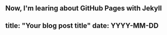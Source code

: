 Now, I'm learing about GitHub Pages with Jekyll
---
title: "Your blog post title"
date: YYYY-MM-DD
---
